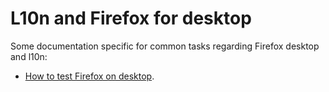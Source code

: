# L10n and Firefox for desktop

Some documentation specific for common tasks regarding Firefox desktop and l10n:
* [How to test Firefox on desktop](testing.md).
